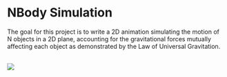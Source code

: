 <h1> NBody Simulation </h1>
The goal for this project is to write a 2D animation simulating the motion of N objects in a 2D plane, accounting for the gravitational forces mutually affecting each object as demonstrated by the Law of Universal Gravitation.
<br>
<br>

![](https://media.giphy.com/media/uWNq6rPvaicG1B5bJ8/giphy.gif)

